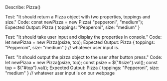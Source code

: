 Describe: Pizza()

Test: "It should return a Pizza object with two properties, toppings and size."
Code: const newPizza = new Pizza( "pepperoni", "medium");
Expected Output: Pizza { toppings: "Pepperoni", size: "medium" }

Test: "It should take user input and display the properties in console."
Code: let newPizaa = new Pizza(psize, top);
Expected Output: Pizza { toppings: "Pepperoni", size: "medium" } // whatever user input is.

Test: "it should output the pizza object to the user after button press."
Code: let newPizaa = new Pizza(psize, top);
const psize = $("#size").val();
const top = $("#top").val();
Expected Output: Pizza { toppings: "Pepperoni", size: "medium" } // whatever user input is on our webpage